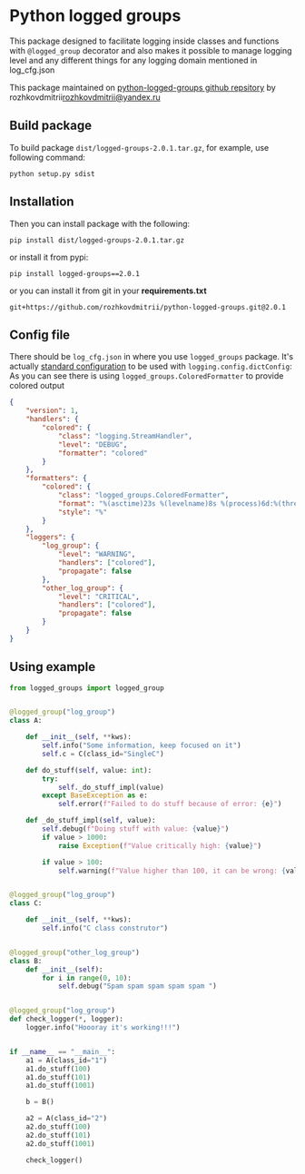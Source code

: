 # Python logged groups

This package designed to facilitate logging inside classes and functions with `@logged_group` decorator and also makes it possible
to manage logging level and any different things for any logging domain mentioned in log_cfg.json

This package maintained on [python-logged-groups github repsitory](https://github.com/rozhkovdmitrii/python-logged-groups) by rozhkovdmitrii<rozhkovdmitrii@yandex.ru> 

## Build package

To build package `dist/logged-groups-2.0.1.tar.gz`, for example, use following command:

```
python setup.py sdist
```

## Installation 

Then you can install package with the following:

```
pip install dist/logged-groups-2.0.1.tar.gz
```

or install it from pypi:

```
pip install logged-groups==2.0.1
```

or you can install it from git in your **requirements.txt**

```
git+https://github.com/rozhkovdmitrii/python-logged-groups.git@2.0.1
```

## Config file

There should be `log_cfg.json` in where you use `logged_groups` package. It's actually [standard configuration](https://docs.python.org/3/library/logging.config.html#configuration-functions) to be used with `logging.config.dictConfig`:
As you can see there is using `logged_groups.ColoredFormatter` to provide colored output

```json
{
    "version": 1,
    "handlers": {
        "colored": {
            "class": "logging.StreamHandler",
            "level": "DEBUG",
            "formatter": "colored"
        }
    },
    "formatters": {
        "colored": {
            "class": "logged_groups.ColoredFormatter",
            "format": "%(asctime)23s %(levelname)8s %(process)6d:%(threadName)-10s %(class)30s:%(class_id)-8s %(message)s",
            "style": "%"
        }
    },
    "loggers": {
        "log_group": {
            "level": "WARNING",
            "handlers": ["colored"],
            "propagate": false
        },
        "other_log_group": {
            "level": "CRITICAL",
            "handlers": ["colored"],
            "propagate": false
        }
    }
}
```

## Using example

```python
from logged_groups import logged_group


@logged_group("log_group")
class A:

    def __init__(self, **kws):
        self.info("Some information, keep focused on it")
        self.c = C(class_id="SingleC")

    def do_stuff(self, value: int):
        try:
            self._do_stuff_impl(value)
        except BaseException as e:
            self.error(f"Failed to do stuff because of error: {e}")

    def _do_stuff_impl(self, value):
        self.debug(f"Doing stuff with value: {value}")
        if value > 1000:
            raise Exception(f"Value critically high: {value}")

        if value > 100:
            self.warning(f"Value higher than 100, it can be wrong: {value}")


@logged_group("log_group")
class C:

    def __init__(self, **kws):
        self.info("C class construtor")


@logged_group("other_log_group")
class B:
    def __init__(self):
        for i in range(0, 10):
            self.debug("Spam spam spam spam spam ")


@logged_group("log_group")
def check_logger(*, logger):
    logger.info("Hoooray it's working!!!")


if __name__ == "__main__":
    a1 = A(class_id="1")
    a1.do_stuff(100)
    a1.do_stuff(101)
    a1.do_stuff(1001)

    b = B()

    a2 = A(class_id="2")
    a2.do_stuff(100)
    a2.do_stuff(101)
    a2.do_stuff(1001)

    check_logger()
```

